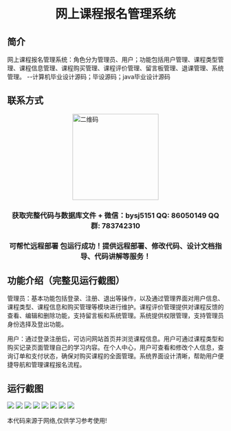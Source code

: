 <p><h1 align="center">网上课程报名管理系统</h1></p>

## 简介
网上课程报名管理系统：角色分为管理员、用户；功能包括用户管理、课程类型管理、课程信息管理、课程购买管理、课程评价管理、留言板管理、退课管理、系统管理。    --计算机毕业设计源码；毕设源码；java毕业设计源码


## 联系方式
<img src="https://bs-1329754181.cos.ap-shanghai.myqcloud.com/wx.jpg" alt="二维码" style="display: block; margin: 0 auto;" width="200px">
<p><h3 align="center">获取完整代码与数据库文件 + 微信：bysj5151 QQ: 86050149 QQ群: 783742310</h3></p>
<p><h3 align="center">可帮忙远程部署 包运行成功！提供远程部署、修改代码、设计文档指导、代码讲解等服务！</h3></p>

## 功能介绍（完整见运行截图）
管理员：基本功能包括登录、注册、退出等操作，以及通过管理界面对用户信息、课程类型、课程信息和购买管理等模块进行维护。课程评价管理提供对课程反馈的查看、编辑和删除功能，支持留言板和系统管理。系统提供权限管理，支持管理员身份选择及登出功能。

用户：通过登录注册后，可访问网站首页并浏览课程信息。用户可通过课程类型和购买记录页面管理自己的学习内容。在个人中心，用户可查看和修改个人信息，查询订单和支付状态，确保对购买课程的全面管理。系统界面设计清晰，帮助用户便捷导航和管理课程报名流程。


## 运行截图
![](imgs/588112-20231222123500581-1096762112.png)
![](imgs/588112-20231222123506801-1697832924.png)
![](imgs/588112-20231222123511726-576265140.png)
![](imgs/588112-20231222123520334-319493605.png)
![](imgs/588112-20231222123524358-1671647666.png)
![](imgs/588112-20231222123529281-2074936517.png)
![](imgs/588112-20231222123533855-1959951415.png)
![](imgs/588112-20231222123537826-1331330077.png)

<p>本代码来源于网络,仅供学习参考使用!</p>
